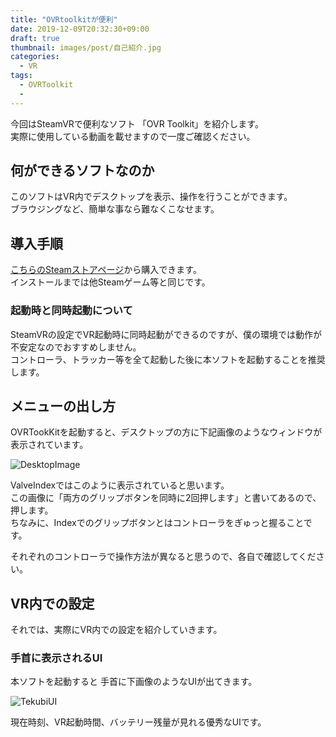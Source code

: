 ```yaml
---
title: "OVRtoolkitが便利"
date: 2019-12-09T20:32:30+09:00
draft: true
thumbnail: images/post/自己紹介.jpg
categories:
  - VR
tags:
  - OVRToolkit
  -
---
```



今回はSteamVRで便利なソフト 「OVR Toolkit」を紹介します。  
実際に使用している動画を載せますので一度ご確認ください。  

## 何ができるソフトなのか  

このソフトはVR内でデスクトップを表示、操作を行うことができます。  
ブラウジングなど、簡単な事なら難なくこなせます。  

## 導入手順  

[こちらのSteamストアページ](https://store.steampowered.com/app/1068820/OVR_Toolkit/)から購入できます。  
インストールまでは他Steamゲーム等と同じです。  

### 起動時と同時起動について  

SteamVRの設定でVR起動時に同時起動ができるのですが、僕の環境では動作が不安定なのでおすすめしません。  
コントローラ、トラッカー等を全て起動した後に本ソフトを起動することを推奨します。  

## メニューの出し方  

OVRTookKitを起動すると、デスクトップの方に下記画像のようなウィンドウが表示されています。  

![DesktopImage](\images\VR\OVRToolkit\DesktopImage.png)  

ValveIndexではこのように表示されていると思います。  
この画像に「両方のグリップボタンを同時に2回押します」と書いてあるので、押します。  
ちなみに、Indexでのグリップボタンとはコントローラをぎゅっと握ることです。  

それぞれのコントローラで操作方法が異なると思うので、各自で確認してください。  

## VR内での設定  

それでは、実際にVR内での設定を紹介していきます。  

### 手首に表示されるUI  

本ソフトを起動すると 手首に下画像のようなUIが出てきます。  

![TekubiUI](\images\VR\OVRToolkit\OverView.png)  

現在時刻、VR起動時間、バッテリー残量が見れる優秀なUIです。  
